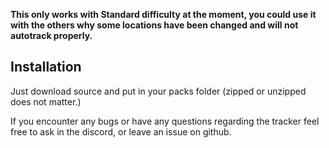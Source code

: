 **This only works with Standard difficulty at the moment, you could use it with the others why some locations have been changed and will not autotrack properly.**

## **Installation**

Just download source and put in your packs folder (zipped or unzipped does not matter.)
 
If you encounter any bugs or have any questions regarding the tracker feel free to ask in the discord, or leave an issue on github. 

